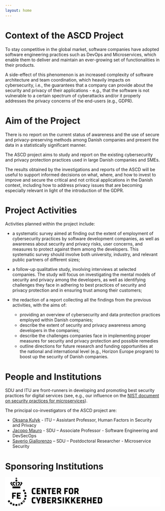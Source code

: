 ```yaml
---
layout: home
---
```


# Context of the ASCD Project

To stay competitive in the global market, software companies have adopted software engineering practices such as DevOps and Microservices, which enable them to deliver and maintain an ever-growing set of functionalities in their products. 

A side-effect of this phenomenon is an increased complexity of software architecture and team coordination, which heavily impacts on cybersecurity, i.e., the guarantees that a company can provide about the security and privacy of their applications - e.g., that the software is not vulnerable to a certain spectrum of cyberattacks and/or it properly addresses the privacy concerns of the end-users (e.g., GDPR).

# Aim of the Project 

There is no report on the current status of awareness and the use of secure and privacy-preserving methods among Danish companies and present the data in a statistically significant manner.

The ASCD project aims to study and report on the existing cybersecurity and privacy protection practices used in large Danish companies and SMEs. 

The results obtained by the investigations and reports of the ASCD will be useful to support informed decisions on what, where, and how to invest to improve and secure the critical and not critical applications in the Danish context, including how to address privacy issues that are becoming especially relevant in light of the introduction of the GDPR.

# Project Activities

Activities planned within the project include:

- a systematic survey aimed at finding out the extent of employment of cybersecurity practices by software development companies, as well as awareness about security and privacy risks, user concerns, and measures to protect against them among the developers. This systematic survey should involve both university, industry, and relevant public partners of different sizes;
- a follow-up qualitative study, involving interviews at selected companies. The study will focus on investigating the mental models of security and privacy among the developers, as well as identifying challenges they face in adhering to best practices of security and privacy protection and in ensuring trust among their customers;

- the redaction of a report collecting all the findings from the previous activities, with the aims of: 
   - providing an overview of cybersecurity and data protection practices employed within Danish companies;
   - describe the extent of security and privacy awareness among developers in the companies;
   - describe the challenges companies face in implementing proper measures for security and privacy protection and possible remedies
   - outline directions for future research and funding opportunities at the national and international level (e.g., Horizon Europe program) to boost up the security of Danish companies.
 
# People and Institutions

SDU and ITU are front-runners in developing and promoting best security practices for digital services (see, e.g., our influence on the [NIST document on security practices for microservices](https://csrc.nist.gov/publications/detail/sp/800-204/final)). 

The principal co-investigators of the ASCD project are:

- [Oksana Kulyk](https://pure.itu.dk/portal/da/persons/oksana-kulyk(1dbd1112-eb47-4406-936c-6807e8845610).html) - ITU – Assistant Professor, Human Factors in Security and Privacy
- [Jacopo Mauro](https://jacopomauro.com/) - SDU – Associate Professor - Software Engineering and DevSecOps
- [Saverio Giallorenzo](https://saveriogiallorenzo.com/) – SDU – Postdoctoral Researcher - Microservice Security

# Sponsoring Institutions

<a href="https://fe-ddis.dk/cfcs/Pages/cfcs.aspx"><img src="/img/cfcs_logo.svg"></a>